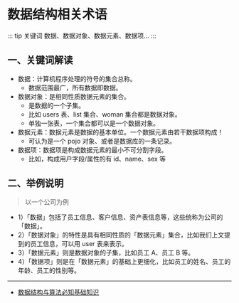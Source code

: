 # 数据结构相关术语

::: tip 关键词
数据、数据对象、数据元素、数据项...
:::

## 一、关键词解读

- 数据：计算机程序处理的符号的集合总称。
  - 数据范围最广，所有数据即数据。
- 数据对象：是相同性质数据元素的集合。
  - 是数据的一个子集。
  - 比如 users 表、list 集合、woman 集合都是数据对象。
  - 单独一张表，一个集合都可以是一个数据对象。
- 数据元素：数据元素是数据的基本单位。一个数据元素由若干数据项构成！
  - 可认为是一个 pojo 对象、或者是数据库的一条记录。
- 数据项：数据项是构成数据元素的最小不可分割字段。
  - 比如，构成用户字段/属性的有 id、name、sex 等

## 二、举例说明

> 以一个公司为例

- 1）「数据」包括了员工信息、客户信息、资产表信息等，这些统称为公司的「数据」。
- 2）「数据对象」的特性是具有相同性质的「数据元素」集合，比如我们上文提到的员工信息，可以用 user 表来表示。
- 3）「数据元素」则是数据对象的子集，比如员工 A、员工 B 等。
- 4）「数据项」则是在「数据元素」的基础上更细化，比如员工的姓名、员工的年龄、员工的性别等。

---

- [数据结构与算法必知基础知识](https://segmentfault.com/a/1190000039958282)
